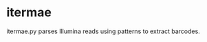 # itermae

itermae.py parses Illumina reads using patterns to extract barcodes.


<!--

By using fuzzy regular expressions we can chop robustly barcodes from 
indeterminate positions, filter the results based on sequence or match 
properties, and reassemble a fastq record from the results.

Available as 
[a singularity containter](https://www.singularity-hub.org/collections/1361)!
So you if you have 
[Singularity](https://github.com/sylabs/singularity/releases)
installed you can just use it (without worrying about dependencies) with: 
`singularity run shub://darachm/slapchop:latest -h` (to download and show the 
argument help message for example). Then you use it like
`singularity run shub://darachm/slapchop:latest whatever.fastq arguments added`

More completely, this tool is a python script. You give it a FASTQ(Z) file and 
some operations to do, and it'll do the following:

    - read chunks of Illumina-format sequencing reads
    - apply a series of operations:
        - match fuzzy regular expression to original sequence or previous
            capture groups
        - extract capture groups and start next operation
    - apply pythonic filters (pass/fail) on sequence or quality properties 
        (like average quality or group length)
    - apply pythonic constructors to construct new FASTQ read from the capture
        groups (so ID plus the last four bases of the UMI plus length of whatever)
    - write out these reads to new files of pass and fail

For tuning/debugging/designing it has some verbosity modes to spill the gory
details of each operation in stats files, and should still have some memory
profiling functionality to debug memory leaks (fixed that one).

For a very very verbose example of a debugging run:

    ./slapchop.py \
        input.fastqz -z \
        output_basename \
        --bite-size 10 --processes 3  \
        --write-report --limit 10000 \
        -o "Sample:  input   > (?P<sample>[ATCG]{5})(?P<fixed1>GTCCACGAGGTC){e<=1}(?P<rest>TCT.*){e<=1}" \
        -o "Strain:  rest    > (?P<tag>TCT){e<=1}(?P<strain>[ATCG]{10,26})CGTACGCTGCAGGTCGAC"  \
        -o "UMITail: rest    > (?P<fixed2>CGTACGCTGCAGGTC)(?<UMItail>GAC[ATCG]G[ATCG]A[ATCG]G[ATCG]G[ATCG]G[ATCG]GAT){s<=2}"  \
        -o "UMI:     UMItail > (GAC(?P<umi1>[ATCG])G(?<umi2>[ATCG])A(?<umi3>[ATCG])G(?<umi4>[ATCG])G(?<umi5>[ATCG])G(?<umi6>[ATCG])G){e<=2}"  \
        --output-seq "strain" \
        --output-id "input.id+'_umi='+umi1.seq+umi2.seq+umi3.seq+ \
            umi4.seq+umi5.seq+umi6.seq+'_sample='+sample.seq" \
        --filter "sample_length == 5 and rest_start >= 16 and ( min(strain.letter_annotations['phred_quality']) >= 30 )"\
        --verbose --verbose --verbose

That invocation:

    - Takes records from the `input.fastq`
    - Starts three processes that each take bites of 10 records
    - Applies the four operations to cut up the read
    - Writes the full detailed report including json reports for 
        each read, so we limit it to the first 10,000 bytes
        of the file (about 50 records). This is for debugging.
    - Filters the records on having a `sample` barcode of 5 bases 
        and having the `rest` sequence match starting at least past
        index 16 (so base 15 in english).
    - Re-assembles the records that pass this filter, making the ID
        of the fastq record having the original ID plus a UMI 
        sequence and the sample barcode, then the sequence is just
        the match to the strain barcode context. This is suitable for
        feeding into `bwa` for example.
    - We've got three levels of verbosity, so a per-record verbosity
        for debugging purposes.

Note that the output formatting is a bit funny. This is directly evaluated
(because security is what?) on BioPython SequenceRecords, so you need to specify
just the name of the capture group(s) for the outputs so it can access the
`.seq` and qualities. For the ID, etc, you can access `.seq` or `.id`.

Then if we like our thresholds we'd re-run, and drop the `--limit`
and `--write-report` flags. This will turn records like this:

    @NB501157:100:H5J5LBGX2:1:11101:10000:6068 1:N:0:
    CTACTGTCCACGAGGTCTCTGCAGATAATACACTGTCACCCGTACGCTGCAGGTCGACCGTAGGAGGGAGATGTG
    +
    AAAAAEEEE/AEE<EEEEEEEEAEEAEEAEEEEE/EEE/EEEEEEEEE/EEEEEEEEEEEEE/EEEEEEEEEEEE

into records like this:

    @NB501157:100:H5J5LBGX2:1:11101:10000:6068_umi=CTGAGA_sample=CTACT
    GCAGATAATACACTGTCACC
    +
    EEAEEAEEAEEEEE/EEE/E

The sample barcode is the first five, the strain barcode starts after
the `TCT`, and the UMI is interspersed downstream. This is modified
yeast BarSeq, btw.

---

This script depends strongly upon (uses) the work of 
[regex](https://pypi.org/project/regex/)
and
[Biopython](https://pypi.org/project/biopython/). Thanks! Check them out...

-->
